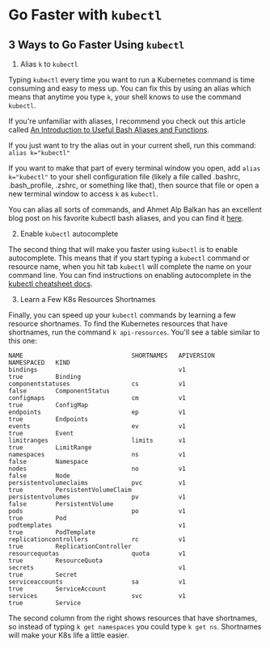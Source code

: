 # Go Faster with `kubectl` 

## 3 Ways to Go Faster Using `kubectl`

1. Alias `k` to `kubectl` 

Typing `kubectl` every time you want to run a Kubernetes command is time consuming and easy to mess up. You can fix this by using an alias which means that anytime you type `k`, your shell knows to use the command `kubectl`. 

If you're unfamiliar with aliases, I recommend you check out this article called [An Introduction to Useful Bash Aliases and Functions](https://www.digitalocean.com/community/tutorials/an-introduction-to-useful-bash-aliases-and-functions).

If you just want to try the alias out in your current shell, run this command: 
    `alias k="kubectl"`

If you want to make that part of every terminal window you open, add `alias k="kubectl"` to your shell configuration file (likely a file called .bashrc, .bash_profile, .zshrc, or something like that), then source that file or open a new terminal window to access `k` as `kubectl`. 

You can alias all sorts of commands, and Ahmet Alp Balkan has an excellent blog post on his favorite kubectl bash aliases, and you can find it [here](https://ahmet.im/blog/kubectl-aliases/). 


2. Enable `kubectl` autocomplete

The second thing that will make you faster using `kubectl` is to enable autocomplete. This means that if you start typing a `kubectl` command or resource name, when you hit tab `kubectl` will complete the name on your command line. You can find instructions on enabling autocomplete in the [kubectl cheatsheet docs](https://kubernetes.io/docs/reference/kubectl/cheatsheet/#kubectl-autocomplete). 

3. Learn a Few K8s Resources Shortnames 

Finally, you can speed up your `kubectl` commands by learning a few resource shortnames. To find the Kubernetes resources that have shortnames, run the command `k api-resources`. You'll see a table similar to this one: 

```
NAME                              SHORTNAMES   APIVERSION                             NAMESPACED   KIND
bindings                                       v1                                     true         Binding
componentstatuses                 cs           v1                                     false        ComponentStatus
configmaps                        cm           v1                                     true         ConfigMap
endpoints                         ep           v1                                     true         Endpoints
events                            ev           v1                                     true         Event
limitranges                       limits       v1                                     true         LimitRange
namespaces                        ns           v1                                     false        Namespace
nodes                             no           v1                                     false        Node
persistentvolumeclaims            pvc          v1                                     true         PersistentVolumeClaim
persistentvolumes                 pv           v1                                     false        PersistentVolume
pods                              po           v1                                     true         Pod
podtemplates                                   v1                                     true         PodTemplate
replicationcontrollers            rc           v1                                     true         ReplicationController
resourcequotas                    quota        v1                                     true         ResourceQuota
secrets                                        v1                                     true         Secret
serviceaccounts                   sa           v1                                     true         ServiceAccount
services                          svc          v1                                     true         Service
```

The second column from the right shows resources that have shortnames, so instead of typing `k get namespaces` you could type `k get ns`. Shortnames will make your K8s life a little easier. 


